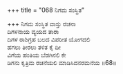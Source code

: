 +++
title = "068 ನಿಗಮ ಸಂಸ್ಥಿತ"

+++
ನಿಗಮ ಸಂಸ್ಥಿತ ವಾಸ್ತು ರಚನಾ  
ದಿಗಳನಾಯ ವ್ಯಯದ ತಾರಾ  
ದಿಗಳ ರಾಶಿಗ್ರಹ ಬಲದ ವಿಪರೀತ ಯೋಗದಲಿ   
ಹಗಲು ತೀರಲು ತಳಿತ ಕೈ ದೀ  
ವಿಗೆಯ ಹಂತಿಯ ಬೆಡಗಿನಲಿ ಕೇ  
ಡಿಗನು ಕೃತ್ರಿಮ ರಚನೆಯಲಿ ಮಾಡಿಸಿದನರಮನೆಯ    ॥68॥